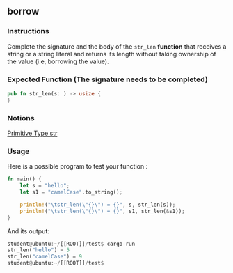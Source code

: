 ## borrow

### Instructions

Complete the signature and the body of the `str_len` **function** that receives a string or a string literal and returns its length without taking ownership of the value (i.e, borrowing the value).

### Expected Function (The signature needs to be completed)

```rust
pub fn str_len(s: ) -> usize {
}
```
### Notions

[Primitive Type str](https://doc.rust-lang.org/std/primitive.str.html)

### Usage

Here is a possible program to test your function :

```rust
fn main() {
	let s = "hello";
	let s1 = "camelCase".to_string();

	println!("\tstr_len(\"{}\") = {}", s, str_len(s));
	println!("\tstr_len(\"{}\") = {}", s1, str_len(&s1));
}
```

And its output:

```rust
student@ubuntu:~/[[ROOT]]/test$ cargo run
str_len("hello") = 5
str_len("camelCase") = 9
student@ubuntu:~/[[ROOT]]/test$
```
